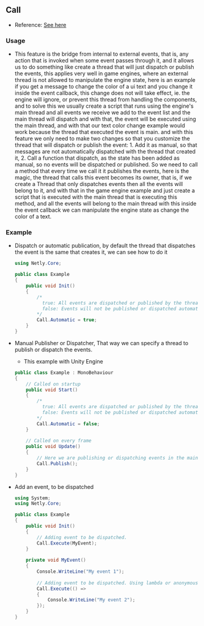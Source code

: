 ## Call
- Reference: [See here]()

### Usage
- This feature is the bridge from internal to external events, that is, any action that is invoked when some event passes through it, and it allows us to do something like create a thread that will just dispatch or publish the events, this applies very well in game engines, where an external thread is not allowed to manipulate the engine state, here is an example if you get a message to change the color of a ui text and you change it inside the event callback, this change does not will take effect, ie. the engine will ignore, or prevent this thread from handling the components, and to solve this we usually create a script that runs using the engine's main thread and all events we receive we add to the event list and the main thread will dispatch and with that, the event will be executed using the main thread, and with that our text color change example would work because the thread that executed the event is main. and with this feature we only need to make two changes so that you customize the thread that will dispatch or publish the event: 1. Add it as manual, so that messages are not automatically dispatched with the thread that created it, 2. Call a function that dispatch, as the state has been added as manual, so no events will be dispatched or published. So we need to call a method that every time we call it it publishes the events, here is the magic, the thread that calls this event becomes its owner, that is, if we create a Thread that only dispatches events then all the events will belong to it, and with that in the game engine example and just create a script that is executed with the main thread that is executing this method, and all the events will belong to the main thread with this inside the event callback we can manipulate the engine state as change the color of a text.

### Example
  - Dispatch or automatic publication, by default the thread that dispatches the event is the same that creates it, we can see how to do it
    ```csharp
    using Netly.Core;
    
    public class Example
    {
        public void Init()
        {
            /* 
              true: All events are dispatched or published by the thread that created them.
              false: Events will not be published or dispatched automatically.
            */
            Call.Automatic = true;
        }
    }
    ```

  - Manual Publisher or Dispatcher, That way we can specify a thread to publish or dispatch the events.
    - This example with Unity Engine
    ```csharp
    public class Example : MonoBehaviour
    {
        // Called on startup
        public void Start()
        {
            /* 
              true: All events are dispatched or published by the thread that created them.
              false: Events will not be published or dispatched automatically.
            */
            Call.Automatic = false;
        }
        
        // Called on every frame
        public void Update()
        {        
            // Here we are publishing or dispatching events in the main thread script loop
            Call.Publish();            
        }
    }
    ```
  - Add an event, to be dispatched
    ```csharp
    using System;
    using Netly.Core;

    public class Example
    {
        public void Init()
        {
            // Adding event to be dispatched.
            Call.Execute(MyEvent);
        }
        
        private void MyEvent()
        {
            Console.WriteLine("My event 1");
            
            // Adding event to be dispatched. Using lambda or anonymous function
            Call.Execute(() =>
            {
                Console.WriteLine("My event 2");              
            });
        }
    }
    ```
